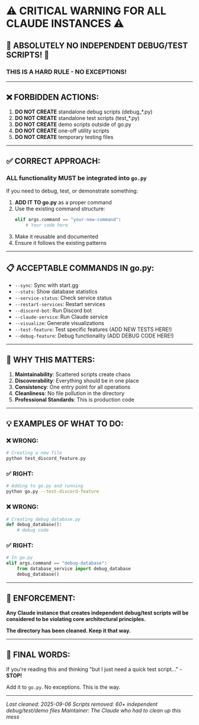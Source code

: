 # ⚠️ CRITICAL WARNING FOR ALL CLAUDE INSTANCES ⚠️

## 🛑 ABSOLUTELY NO INDEPENDENT DEBUG/TEST SCRIPTS! 🛑

### THIS IS A HARD RULE - NO EXCEPTIONS!

---

## ❌ FORBIDDEN ACTIONS:

1. **DO NOT CREATE** standalone debug scripts (debug_*.py)
2. **DO NOT CREATE** standalone test scripts (test_*.py) 
3. **DO NOT CREATE** demo scripts outside of go.py
4. **DO NOT CREATE** one-off utility scripts
5. **DO NOT CREATE** temporary testing files

---

## ✅ CORRECT APPROACH:

### ALL functionality MUST be integrated into `go.py`

If you need to debug, test, or demonstrate something:

1. **ADD IT TO go.py** as a proper command
2. Use the existing command structure:
   ```python
   elif args.command == "your-new-command":
       # Your code here
   ```
3. Make it reusable and documented
4. Ensure it follows the existing patterns

---

## 📋 ACCEPTABLE COMMANDS IN go.py:

- `--sync`: Sync with start.gg
- `--stats`: Show database statistics
- `--service-status`: Check service status
- `--restart-services`: Restart services
- `--discord-bot`: Run Discord bot
- `--claude-service`: Run Claude service
- `--visualize`: Generate visualizations
- `--test-feature`: Test specific features (ADD NEW TESTS HERE!)
- `--debug-feature`: Debug functionality (ADD DEBUG CODE HERE!)

---

## 🚨 WHY THIS MATTERS:

1. **Maintainability**: Scattered scripts create chaos
2. **Discoverability**: Everything should be in one place
3. **Consistency**: One entry point for all operations
4. **Cleanliness**: No file pollution in the directory
5. **Professional Standards**: This is production code

---

## 💡 EXAMPLES OF WHAT TO DO:

### ❌ WRONG:
```bash
# Creating a new file
python test_discord_feature.py
```

### ✅ RIGHT:
```bash
# Adding to go.py and running
python go.py --test-discord-feature
```

### ❌ WRONG:
```python
# Creating debug_database.py
def debug_database():
    # debug code
```

### ✅ RIGHT:
```python
# In go.py
elif args.command == "debug-database":
    from database_service import debug_database
    debug_database()
```

---

## 🎯 ENFORCEMENT:

**Any Claude instance that creates independent debug/test scripts will be considered to be violating core architectural principles.**

**The directory has been cleaned. Keep it that way.**

---

## 📝 FINAL WORDS:

If you're reading this and thinking "but I just need a quick test script..." - **STOP!**

Add it to `go.py`. No exceptions. This is the way.

---

*Last cleaned: 2025-09-06*
*Scripts removed: 60+ independent debug/test/demo files*
*Maintainer: The Claude who had to clean up this mess*